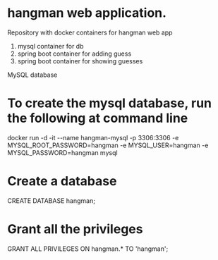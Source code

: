 
# hangman web application.

Repository with docker containers for hangman web app
1. mysql container for db
2. spring boot container for adding guess
3. spring boot container for showing guesses

MySQL database
# To create the mysql database, run the following at command line
docker run -d -it --name hangman-mysql -p 3306:3306 -e MYSQL_ROOT_PASSWORD=hangman -e MYSQL_USER=hangman -e MYSQL_PASSWORD=hangman mysql

# Create a database
CREATE DATABASE hangman;

# Grant all the privileges
GRANT ALL PRIVILEGES ON hangman.* TO 'hangman';
